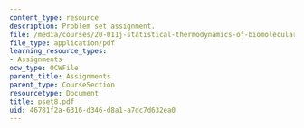 ```yaml
---
content_type: resource
description: Problem set assignment.
file: /media/courses/20-011j-statistical-thermodynamics-of-biomolecular-systems-be-011j-spring-2004/46781f2a6316d346d8a1a7dc7d632ea0_pset8.pdf
file_type: application/pdf
learning_resource_types:
- Assignments
ocw_type: OCWFile
parent_title: Assignments
parent_type: CourseSection
resourcetype: Document
title: pset8.pdf
uid: 46781f2a-6316-d346-d8a1-a7dc7d632ea0
---
```

